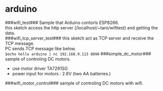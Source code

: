 # arduino
###wifi_test###
Sample that Arduino contorls ESP8266.  
this sketch access the http server (/localhost/~taro/wifitest) and getting the data.  
###wifi_tcp_server_test###
this sketch act as TCP server and receive the TCP message.    
PC sends TCP message like below.  
`$echo hello arduino | nc 192.168.9.113 8090`
###simple_dc_motor###
sample of controling DC motors.  
 - use motor driver TA7291SG
 - power input for motors : 2.6V (two AA batteries.)

###wifi_motor_control###
sample of controling DC motors with wifi.

